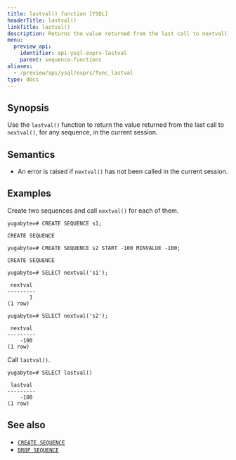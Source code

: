 ```yaml
---
title: lastval() function [YSQL]
headerTitle: lastval()
linkTitle: lastval()
description: Returns the value returned from the last call to nextval(), for any sequence, in the current session.
menu:
  preview_api:
    identifier: api-ysql-exprs-lastval
    parent: sequence-functions
aliases:
  - /preview/api/ysql/exprs/func_lastval
type: docs
---
```


## Synopsis

Use the `lastval()` function to return the value returned from the last call to `nextval()`, for any sequence, in the current session.

## Semantics

- An error is raised if `nextval()` has not been called in the current session.

## Examples

Create two sequences and call `nextval()` for each of them.

```plpgsql
yugabyte=# CREATE SEQUENCE s1;
```

```output
CREATE SEQUENCE
```

```plpgsql
yugabyte=# CREATE SEQUENCE s2 START -100 MINVALUE -100;
```

```output
CREATE SEQUENCE
```

```plpgsql
yugabyte=# SELECT nextval('s1');
```

```output
 nextval
---------
       1
(1 row)
```

```plpgsql
yugabyte=# SELECT nextval('s2');
```

```output
 nextval
---------
    -100
(1 row)
```

Call `lastval()`.

```plpgsql
yugabyte=# SELECT lastval()
```

```output
 lastval
---------
    -100
(1 row)

```

## See also

- [`CREATE SEQUENCE`](../../../the-sql-language/statements/ddl_create_sequence)
- [`DROP SEQUENCE`](../../../the-sql-language/statements/ddl_drop_sequence)
